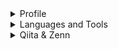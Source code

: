 <details><summary>Profile</summary><div>
  
## Profile
![](https://komarev.com/ghpvc/?username=enumura1&color=blue)

I like front-end development and 3DCG modeling.

<p> 
  <img  alt="github stats"  height="180px" 
    src="https://git-hub-readme-stats-clone-six.vercel.app/api?username=enumura1&count_private=true&theme=react&show_icons=true&hide_border=true" />
</p>
</div></details>


<details><summary>Languages and Tools</summary><div>

## Languages and Tools:
[![My Skills](https://skillicons.dev/icons?i=html,css,js,ts,threejs,materialui,react,blender)](https://skillicons.dev)

## NOW TRAINING
[![My Skills](https://skillicons.dev/icons?i=react,blender)](https://skillicons.dev)
</div></details>

<details><summary>Qiita & Zenn</summary><div>

## Qiita & Zenn
[![My Qiita posts](https://qiita-badge.apiapi.app/s/enumura1/posts.svg)](http://qiita.com/enumura1)
[![My Qiita contributions](https://qiita-badge.apiapi.app/s/enumura1/contributions.svg)](http://qiita.com/enumura1)

</div>

<div>
  
  [![Likes](https://badgen.org/img/zenn/enumura/likes?style=flat)](https://zenn.dev/enumura)
  [![Articles](https://badgen.org/img/zenn/enumura/articles?style=flat)](https://zenn.dev/enumura)
  
</div>

</details>
